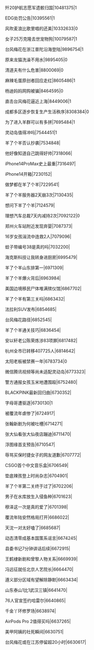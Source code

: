 歼20护航志愿军遗骸归国|10481375|1

EDG处罚公告|10395561|1

风吹麦浪比歌里唱的还美|10332633|0

女子25万克隆去世宠物狗|10079587|1

台风梅花在浙江普陀沿海登陆|9896754|1

原来龙猫洗澡不用水|9895405|0

清道夫有什么危害|8800069|0

麻辣毛蛋原创者回应走红|8605486|1

杨迪妈妈网购被骗|8464595|0

直击台风梅花逼近上海|8449006|1

成都多区逐步恢复生产生活秩序|8308384|0

为了进入羊群可以有多拼|7695484|1

灵动岛值得冲吗|7544451|1

羊了个羊否认抄袭|7534848|

他好像知道自己跳得好帅|7318066|

iPhone14ProMax史上最重|7316497|

iPhone14开箱|7230152|

做梦都在羊了个羊|7229541|

羊了个羊服务器2天崩3次|7130435|

想问下羊了个羊|7124579|

理想汽车总裁7天内减持2次|7092122|0

郑州火车站附近发现弃婴|7087373|

16岁女孩湍流中连救2人|7079096|

蚊子带编号38是真的吗|7032200|

海克斯科技让我转身进厨房|6995479|

羊了个羊山东排第一|6971309|

羊了个羊爆火背后|6963984|

美国边境移民尸体堆满殡仪馆|6867702|

羊了个羊有第三关吗|6863432|

法拉利SUV发布|6854685|

台风梅花路径|6852545|

羊了个羊通关技巧|6836454|

安以轩老公陈荣炼涉83项罪|6817482|

杭州全市已转移407725人|6814642|

太阳老板被禁赛一年|6783734|0

微信腾讯视频等尚未适配灵动岛|6773323|

警方通报女孩玉米地遭围殴|6752480|

BLACKPINK最新回归曲|6730352|

字母哥遭驱逐|6730130|1

被覆流年虐惨了|6724917|

张翰新剧为何被吐槽|6714271|

张大仙看张大仙夜店蹦迪|6711470|

浮图缘首支预告|6710547|

辱骂买保时捷女子的网友道歉|6707772|

CSGO首个中文音乐盒|6706549|

垫底辣孩登上时尚杂志|6704901|

羊了个羊第二关终于过了|6702206|

男子在水库放生入侵鱼种|6701623|

穆泽这一次是真的爱了|6701398|

覆流年陆安然格局打开|6686022|

天沈一对太好嗑了|6685687|

动态清零成基本国策系谣言|6674245|

县委书记7分钟讲话后续|6672915|

王鹤棣新剧和曾黎人物关系|6669939|

冯远征就任北京人艺院长|6664470|

遵义部分区域有望解除静默|6663434|

山东泰山1比1武汉三镇|6641470|

76人官宣签约哈雷尔|6640865|

千金丫环修罗场|6638974|

AirPods Pro 2值得买吗|6637265|

美甲阿姨的社死瞬间|6630751|

台风梅花或在江苏停留超20小时|6630617|

